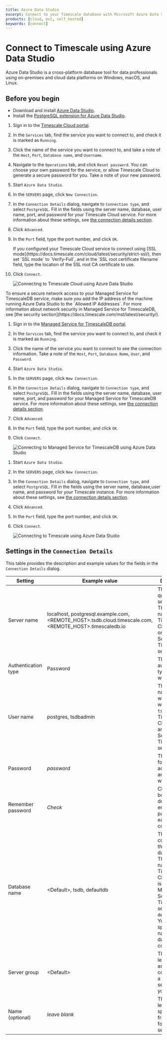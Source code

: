 ```yaml
---
title: Azure Data Studio
excerpt: Connect to your Timescale database with Microsoft Azure Data Studio
products: [cloud, mst, self_hosted]
keywords: [connect]
---
```


# Connect to Timescale using Azure Data Studio

Azure Data Studio is a cross-platform database tool for data professionals using
on-premises and cloud data platforms on Windows, macOS, and Linux.

## Before you begin

*   Download and install [Azure Data Studio][ms-azure-data-studio].
*   Install the [PostgreSQL extension for Azure Data Studio][postgresql-azure-data-studio].

<Tabs label="Connect to Timescale with Azure Data Studio">

<Tab title="Timescale Cloud">

<Procedure>

1.  Sign in to the [Timescale Cloud portal][tsc-portal].
1.  In the `Services` tab, find the service you want to connect to, and check
    it is marked as `Running`.
1.  Click the name of the service you want to connect to, and take a note
     of the `Host`, `Port`, `Database name`, and `Username`.
1.  Navigate to the `Operations` tab, and click `Reset password`. You can choose
    your own password for the service, or allow Timescale Cloud to generate a
    secure password for you. Take a note of your new password.
1.  Start `Azure Data Studio`.
1.  In the `SERVERS` page, click `New Connection`.
1.  In the `Connection Details` dialog, navigate to `Connection type`, and select `PostgreSQL`.
    Fill in the fields using the server name, database, user name, port, and password for your
    Timescale Cloud service. For more information about these settings, see
    [the connection details section][connection-details].
1.  Click `Advanced`.
1.  In the `Port` field, type the port number, and click `OK`.

    <Highlight type="note">
    If you configured your Timescale Cloud service to connect using
    [SSL mode](https://docs.timescale.com/cloud/latest/security/strict-ssl/), then set `SSL mode` to `Verify-Full`, and in the
    `SSL root certificate filename` field, type the location of the SSL root
    CA certificate to use.
    </Highlight>

1.  Click `Connect`.

    <img class="main-content__illustration"
    src="https://s3.amazonaws.com/assets.timescale.com/docs/images/timescale_cloud_connection_screen.png"
    alt="Connecting to Timescale Cloud using Azure Data Studio"/>

</Procedure>

</Tab>

<Tab title="Managed Service for TimescaleDB">

<Highlight type="important">
To ensure a secure network access to your Managed Service for TimescaleDB
service, make sure you add the IP address of the machine running Azure Data
Studio to the `Allowed IP Addresses`. For more information about network
security in Managed Service for TimescaleDB, see
[the security section](https://docs.timescale.com/mst/latest/security/).
</Highlight>

<Procedure>

1.  Sign in to the [Managed Service for TimescaleDB portal][mst-portal].
1.  In the `Services` tab, find the service you want to connect to, and check
    it is marked as `Running`.
1.  Click the name of the service you want to connect to see the connection
    information. Take a note of the `Host`, `Port`, `Database Name`, `User`, and
    `Password`.
1.  Start `Azure Data Studio`.
1.  In the `SERVERS` page, click `New Connection`.
1.  In the `Connection Details` dialog, navigate to `Connection type`, and select `PostgreSQL`.
    Fill in the fields using the server name, database, user name, port, and password for your
    Managed Service for TimescaleDB service. For more information about these settings, see
    [the connection details section][connection-details].
1.  Click `Advanced`.
1.  In the `Port` field, type the port number, and click `OK`.
1.  Click `Connect`.

    <img class="main-content__illustration"
    src="https://s3.amazonaws.com/assets.timescale.com/docs/images/mst_connection_screen.png"
    alt="Connecting to Managed Service for TimescaleDB using Azure Data
    Studio"/>

</Procedure>

</Tab>

<Tab title="Self-hosted Timescale">

<Procedure>

1.  Start `Azure Data Studio`.
1.  In the `SERVERS` page, click `New Connection`.
1.  In the `Connection Details` dialog, navigate to `Connection type`, and select `PostgreSQL`.
    Fill in the fields using the server name, database,user name, and password for your
    Timescale instance. For more information about these settings, see
    [the connection details section][connection-details].
1.  Click `Advanced`.
1.  In the `Port` field, type the port number, and click `OK`.
1.  Click `Connect`.

    <img class="maincontent__illustration"
    src="https://s3.amazonaws.com/assets.timescale.com/docs/images/local_remote_connection_screen.png"
    alt="Connecting to Timescale using Azure Data Studio"/>

</Procedure>

</Tab>

</Tabs>

## Settings in the `Connection Details`

This table provides the description and example values for the fields in the
`Connection Details` dialog.

|Setting|Example value|Description|
|-|-|-|
|Server name|localhost, postgresql.example.com, <REMOTE_HOST>.tsdb.cloud.timescale.com, <REMOTE_HOST>.timescaledb.io|The fully qualified server name. The host name of your Timescale Cloud service or Managed Service for TimescaleDB service.|
|Authentication type|Password|The authentication type to log in with|
|User name|postgres, tsdbadmin|The user name you want to log in with. Use `tsdbadmin` for Timescale Cloud service and Managed Service for TimescaleDB service|
|Password|*password*|The password for the account you are logging in with|
|Remember password|*Check*|Check this box if you don't want to enter the password each time you connect.|
|Database name|\<Default\>, tsdb, defaultdb|This option connnects to the default database. The database name for Timescale Cloud service is `tsdb` and for Managed Service for TimescaleDB service is `defaultdb`. You can also specify the name of the database to connect to.|
|Server group|\<Default\> |This option lets you assign this connection to a specific server group you create.|
|Name (optional)|*leave blank*|This option lets you specify a friendly name for your server|

[ms-azure-data-studio]: https://docs.microsoft.com/en-us/sql/azure-data-studio/download-azure-data-studio?view=sql-server-ver16#install-azure-data-studio
[postgresql-azure-data-studio]: https://docs.microsoft.com/en-us/sql/azure-data-studio/extensions/postgres-extension?view=sql-server-ver16
[tsc-portal]: https://console.cloud.timescale.com/
[mst-portal]: https://portal.managed.timescale.com
[connection-details]: /timescaledb/:currentVersion:/how-to-guides/connecting/azure-data-studio/#settings-in-the-connection-details
